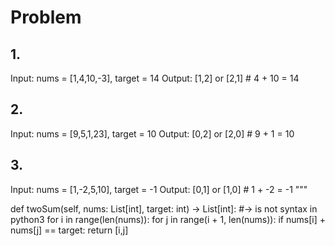 # Problem
## 1.
Input: nums = [1,4,10,-3], target = 14
Output: [1,2] or [2,1] # 4 + 10 = 14

## 2.
Input: nums = [9,5,1,23], target = 10
Output: [0,2] or [2,0] # 9 + 1 = 10

## 3.
Input: nums = [1,-2,5,10], target = -1
Output: [0,1] or [1,0] # 1 + -2 = -1
"""


def twoSum(self, nums: List[int], target: int) -> List[int]: #-> is not syntax in python3 
        for i in range(len(nums)):
            for j in range(i + 1, len(nums)):
                if nums[i] + nums[j] == target:
                    return [i,j]
                    
                    
                    
                    
 
